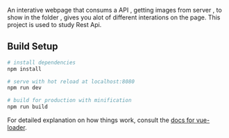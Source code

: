 An interative webpage that consums a API , getting images from server , to show in the folder , gives you alot of different interations on the page. This project is used to study Rest Api.

## Build Setup

``` bash
# install dependencies
npm install

# serve with hot reload at localhost:8080
npm run dev

# build for production with minification
npm run build
```

For detailed explanation on how things work, consult the [docs for vue-loader](http://vuejs.github.io/vue-loader).
